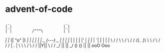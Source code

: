 # advent-of-code


     _                         _
    |_|                       |_|
    | |         /^^^\         | |
   _| |_      (| "o" |)      _| |_
 _| | | | _    (_---_)    _ | | | |_ 
| | | | |' |    _| |_    | `| | | | |
\          /   /     \   \          /
 \        /  / /(. .)\ \  \        /
   \    /  / /  | . |  \ \  \    /
     \  \/ /    ||Y||    \ \/  /
       \_/      || ||      \_/
                () ()
                || ||
               ooO Ooo
